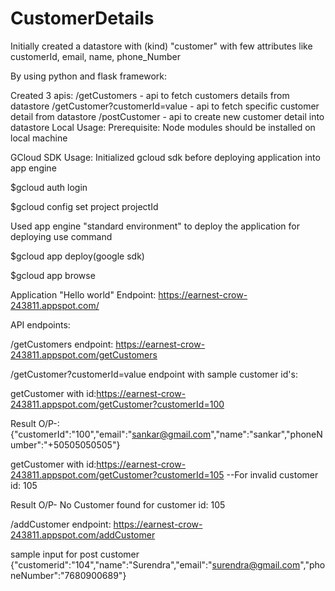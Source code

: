 # CustomerDetails
Initially created a datastore with (kind) "customer" with few attributes like customerId, email, name, phone_Number

By using python and flask framework:

Created 3 apis:
/getCustomers - api to fetch customers details from datastore
/getCustomer?customerId=value - api to fetch specific customer detail from datastore
/postCustomer - api to create new customer detail into datastore
Local Usage: Prerequisite: Node modules should be installed on local machine

GCloud SDK Usage: Initialized gcloud sdk before deploying application into app engine

$gcloud auth login

$gcloud config set project projectId

Used app engine "standard environment" to deploy the application for deploying use command

$gcloud app deploy(google sdk)

$gcloud app browse

Application "Hello world" Endpoint: https://earnest-crow-243811.appspot.com/

API endpoints:

/getCustomers endpoint: https://earnest-crow-243811.appspot.com/getCustomers

/getCustomer?customerId=value endpoint with sample customer id's:

getCustomer with id:https://earnest-crow-243811.appspot.com/getCustomer?customerId=100

Result O/P-: {"customerId":"100","email":"sankar@gmail.com","name":"sankar","phoneNumber":"+50505050505"}

getCustomer with id:https://earnest-crow-243811.appspot.com/getCustomer?customerId=105  --For invalid customer id: 105

Result O/P-  No Customer found for customer id: 105

/addCustomer endpoint: https://earnest-crow-243811.appspot.com/addCustomer

sample input for post customer {"customerid":"104","name":"Surendra","email":"surendra@gmail.com","phoneNumber":"7680900689"}
